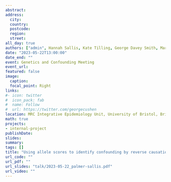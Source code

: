 ```yaml
---
abstract: 
address:
  city: 
  country: 
  postcode: 
  region: 
  street: 
all_day: true
authors: ["admin", Hannah Sallis, Kate Tilling, George Davey Smith, Marcus Munafò]
date: "2023-05-22T13:00:00"
date_end: ""
event: Genetics and Confounding Meeting
event_url: 
featured: false
image:
  caption: 
  focal_point: Right
links:
#- icon: twitter
#  icon_pack: fab
#  name: Follow
#  url: https://twitter.com/georgecushen
location: MRC Integrative Epidemiology Unit, University of Bristol, Bristol, UK
math: true
projects:
- internal-project
publishDate: 
slides: 
summary: 
tags: []
title: "Using allele scores to identify confounding by reverse causation: Studies of alcohol consumption as an exemplar"
url_code: ""
url_pdf: ""
url_slides: "talk/2023-05-22_palmer-sallis.pdf"
url_video: ""
---
```

